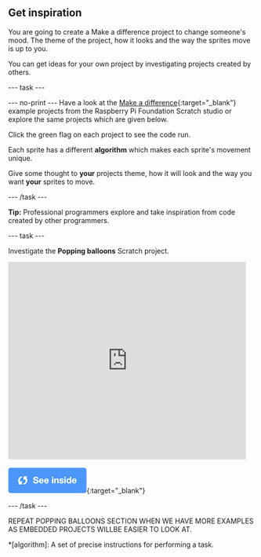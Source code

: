 ## Get inspiration

You are going to create a Make a difference project to change someone's mood. The theme of the project, how it looks and the way the sprites move is up to you. 

You can get ideas for your own project by investigating projects created by others.



--- task ---

--- no-print ---
Have a look at the [Make a difference](https://scratch.mit.edu/studios/27520550){:target="_blank"} example projects from the Raspberry Pi Foundation Scratch studio or explore the same projects which are given below.

Click the green flag on each project to see the code run.

Each sprite has a different **algorithm** which makes each sprite's movement unique.

Give some thought to **your** projects theme, how it will look and the way you want **your** sprites to move.

--- /task ---

**Tip:** Professional programmers explore and take inspiration from code created by other programmers.

--- task ---

Investigate the **Popping balloons** Scratch project.

<div class="scratch-preview">
  <iframe src="https://scratch.mit.edu/projects/425346741/embed" allowtransparency="true" width="485" height="402" frameborder="0" scrolling="no" allowfullscreen></iframe>
</div>

[![See inside icon](images/see_inside.png)](https://scratch.mit.edu/projects/425346741/editor/){:target="_blank"}

--- /task ---

REPEAT POPPING BALLOONS SECTION WHEN WE HAVE MORE EXAMPLES AS EMBEDDED PROJECTS WILLBE EASIER TO LOOK AT.

*[algorithm]: A set of precise instructions for performing a task.
